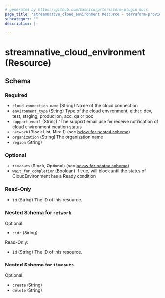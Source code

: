 ```yaml
---
# generated by https://github.com/hashicorp/terraform-plugin-docs
page_title: "streamnative_cloud_environment Resource - terraform-provider-streamnative"
subcategory: ""
description: |-
  
---
```


# streamnative_cloud_environment (Resource)





<!-- schema generated by tfplugindocs -->
## Schema

### Required

- `cloud_connection_name` (String) Name of the cloud connection
- `environment_type` (String) Type of the cloud environment, either: dev, test, staging, production, acc, qa or poc
- `support_email` (String) "The support email use for receive notification of cloud environment creation status
- `network` (Block List, Min: 1) (see [below for nested schema](#nestedblock--network))
- `organization` (String) The organization name
- `region` (String)

### Optional

- `timeouts` (Block, Optional) (see [below for nested schema](#nestedblock--timeouts))
- `wait_for_completion` (Boolean) If true, will block until the status of CloudEnvironment has a Ready condition

### Read-Only

- `id` (String) The ID of this resource.

<a id="nestedblock--network"></a>
### Nested Schema for `network`

Optional:

- `cidr` (String)

Read-Only:

- `id` (String) The ID of this resource.


<a id="nestedblock--timeouts"></a>
### Nested Schema for `timeouts`

Optional:

- `create` (String)
- `delete` (String)
